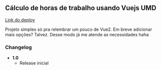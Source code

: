 ## Cálculo de horas de trabalho usando Vuejs UMD

[Link do deploy](https://rafaelkillua.github.io/daily-work-hours-calc/)

Projeto simples só pra relembrar um pouco de Vue2.
Em breve adicionar mais opções? Talvez.
Desse modo já me atende as necessidades haha

### Changelog

- **1.0**
  - Release inicial
